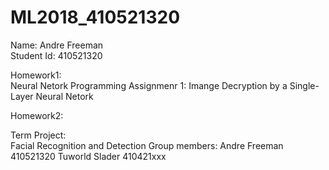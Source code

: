 # ML2018_410521320
Name: Andre Freeman<br>
Student Id: 410521320

Homework1: <br>
Neural Netork Programming Assignmenr 1: Imange Decryption by a Single-Layer Neural Netork

Homework2:<br>

Term Project: <br>
Facial Recognition and Detection
Group members: Andre Freeman 410521320
               Tuworld Slader 410421xxx
